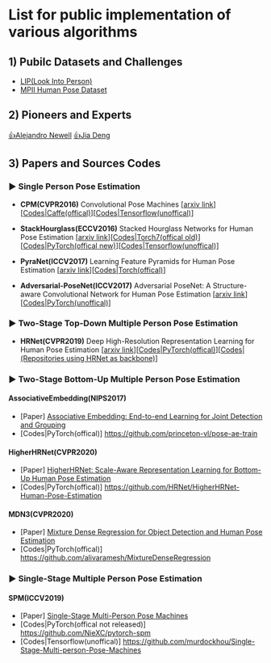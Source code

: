 #  List for public implementation of various algorithms

## 1) Pubilc Datasets and Challenges

* [LIP(Look Into Person)](http://www.sysu-hcp.net/lip/index.php)
* [MPII Human Pose Dataset](http://human-pose.mpi-inf.mpg.de/#)


## 2) Pioneers and Experts

[👍Alejandro Newell](https://www.alejandronewell.com/)
[👍Jia Deng](https://www.cs.princeton.edu/~jiadeng/)

## 3) Papers and Sources Codes

### ▶ Single Person Pose Estimation

* **CPM(CVPR2016)** Convolutional Pose Machines [[arxiv link](https://arxiv.org/abs/1602.00134)][[Codes|Caffe(offical)](https://github.com/shihenw/convolutional-pose-machines-release)][[Codes|Tensorflow(unoffical)](https://github.com/psycharo/cpm)]

* **StackHourglass(ECCV2016)** Stacked Hourglass Networks for Human Pose Estimation [[arxiv link](https://arxiv.org/abs/1603.06937)][[Codes|Torch7(offical old)](https://github.com/princeton-vl/pose-hg-train)][[Codes|PyTorch(offical new)](https://github.com/princeton-vl/pytorch_stacked_hourglass)][[Codes|Tensorflow(unoffical)](https://github.com/wbenbihi/hourglasstensorlfow)]

* **PyraNet(ICCV2017)** Learning Feature Pyramids for Human Pose Estimation [[arxiv link](https://arxiv.org/abs/1708.01101)][[Codes|Torch(offical)](https://github.com/bearpaw/PyraNet)]

* **Adversarial-PoseNet(ICCV2017)** Adversarial PoseNet: A Structure-aware Convolutional Network for Human Pose Estimation [[arxiv link](https://arxiv.org/abs/1705.00389)][[Codes|PyTorch(unoffical)](https://github.com/rohitrango/Adversarial-Pose-Estimation)]
 

### ▶ Two-Stage Top-Down Multiple Person Pose Estimation

* **HRNet(CVPR2019)** Deep High-Resolution Representation Learning for Human Pose Estimation [[arxiv link](https://arxiv.org/abs/1902.09212)][[Codes|PyTorch(offical)](https://github.com/leoxiaobin/deep-high-resolution-net.pytorch)][[Codes|(Repositories using HRNet as backbone)](https://github.com/HRNet)]




### ▶  Two-Stage Bottom-Up Multiple Person Pose Estimation

#### **AssociativeEmbedding(NIPS2017)**
* [Paper] [Associative Embedding: End-to-end Learning for Joint Detection and Grouping](https://arxiv.org/abs/1611.05424)
* [Codes|PyTorch(offical)] https://github.com/princeton-vl/pose-ae-train

#### **HigherHRNet(CVPR2020)**
* [Paper] [HigherHRNet: Scale-Aware Representation Learning for Bottom-Up Human Pose Estimation](https://arxiv.org/abs/1908.10357)
* [Codes|PyTorch(offical)] https://github.com/HRNet/HigherHRNet-Human-Pose-Estimation

#### **MDN3(CVPR2020)**
* [Paper] [Mixture Dense Regression for Object Detection and Human Pose Estimation](https://arxiv.org/abs/1912.00821)
* [Codes|PyTorch(offical)] https://github.com/alivaramesh/MixtureDenseRegression


### ▶  Single-Stage Multiple Person Pose Estimation

#### **SPM(ICCV2019)**
* [Paper] [Single-Stage Multi-Person Pose Machines](https://arxiv.org/abs/1908.09220)
* [Codes|PyTorch(offical not released)] https://github.com/NieXC/pytorch-spm
* [Codes|Tensorflow(unoffical)] https://github.com/murdockhou/Single-Stage-Multi-person-Pose-Machines

